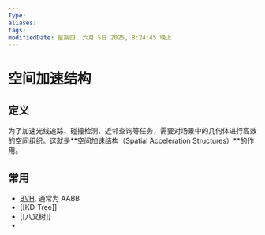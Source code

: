 ```yaml
---
Type:
aliases: 
tags: 
modifiedDate: 星期四, 六月 5日 2025, 8:24:45 晚上
---
```


# 空间加速结构

## 定义

为了加速光线追踪、碰撞检测、近邻查询等任务，需要对场景中的几何体进行高效的空间组织。这就是**空间加速结构（Spatial Acceleration Structures）**的作用。

## 常用

-  [BVH](BVH.md), 通常为 AABB
- [[KD-Tree]]
- [[八叉树]]
- 
